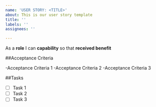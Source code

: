 ```yaml
---
name: 'USER STORY: <TITLE>'
about: This is our user story template
title: ''
labels: ''
assignees: ''

---
```


As a **role** I can **capability** so that **received benefit**

##Acceptance Criteria

-Acceptance Criteria 1
-Acceptance Criteria 2
-Acceptance Criteria 3

##Tasks

- [ ] Task 1
- [ ] Task 2
- [ ] Task 3
